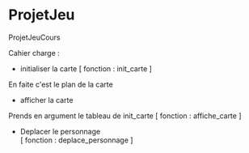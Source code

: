ProjetJeu
=========

ProjetJeuCours

Cahier charge :

- initialiser la carte
[ fonction : init_carte ]

En faite c'est le plan de la carte 

- afficher la carte 

Prends en argument le tableau de init_carte
[ fonction : affiche_carte ]

- Deplacer le personnage  
[ fonction : deplace_personnage ]
